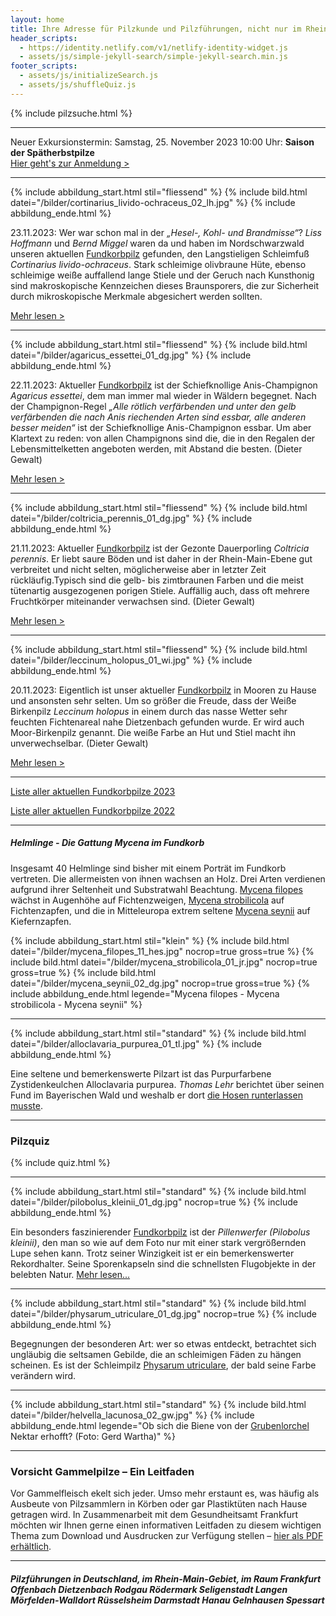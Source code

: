 ```yaml
---
layout: home
title: Ihre Adresse für Pilzkunde und Pilzführungen, nicht nur im Rhein-Main-Gebiet
header_scripts:
  - https://identity.netlify.com/v1/netlify-identity-widget.js
  - assets/js/simple-jekyll-search/simple-jekyll-search.min.js
footer_scripts:
  - assets/js/initializeSearch.js
  - assets/js/shuffleQuiz.js
---
```

{% include pilzsuche.html %}

- - -

Neuer Exkursionstermin: Samstag, 25. November 2023 10:00 Uhr: **Saison der Spätherbstpilze**\
[Hier geht's zur Anmeldung >](/termine)

- - -

{% include abbildung_start.html stil="fliessend" %}
{% include bild.html datei="/bilder/cortinarius_livido-ochraceus_02_lh.jpg" %}
{% include abbildung_ende.html %}

23.11.2023: Wer war schon mal in der *„Hesel-, Kohl- und Brandmisse“*? *Liss Hoffmann* und *Bernd Miggel* waren da und haben im Nordschwarzwald unseren aktuellen [Fundkorbpilz](AA "Glossar-") gefunden, den Langstieligen Schleimfuß *Cortinarius livido-ochraceus*. Stark schleimige olivbraune Hüte, ebenso schleimige weiße auffallend lange Stiele und der Geruch nach Kunsthonig sind makroskopische Kennzeichen dieses Braunsporers, die zur Sicherheit durch mikroskopische Merkmale abgesichert werden sollten.

[Mehr lesen >](/pilze/cortinarius-livido-ochraceus-langstieliger-schleimfuß)

<div style="clear:  both"></div>

- - -

{% include abbildung_start.html stil="fliessend" %}
{% include bild.html datei="/bilder/agaricus_essettei_01_dg.jpg" %}
{% include abbildung_ende.html %}

22.11.2023: Aktueller [Fundkorbpilz](AA "Glossar-") ist der Schiefknollige Anis-Champignon *Agaricus essettei*, dem man immer mal wieder in Wäldern begegnet. Nach der Champignon-Regel *„Alle rötlich verfärbenden und unter den gelb verfärbenden die nach Anis riechenden Arten sind essbar, alle anderen besser meiden“* ist der Schiefknollige Anis-Champignon essbar. Um aber Klartext zu reden: von allen Champignons sind die, die in den Regalen der Lebensmittelketten angeboten werden, mit Abstand die besten. (Dieter Gewalt)

[Mehr lesen >](/pilze/agaricus-essettei-schiefknolliger-anis-champignon)

<div style="clear:  both"></div>

- - -

{% include abbildung_start.html stil="fliessend" %}
{% include bild.html datei="/bilder/coltricia_perennis_01_dg.jpg" %}
{% include abbildung_ende.html %}

21.11.2023: Aktueller [Fundkorbpilz](AA "Glossar-") ist der Gezonte Dauerporling *Coltricia perennis*. Er liebt saure Böden und ist daher in der Rhein-Main-Ebene gut verbreitet und nicht selten, möglicherweise aber in letzter Zeit rückläufig.Typisch sind die gelb- bis zimtbraunen Farben und die meist tütenartig ausgezogenen porigen Stiele. Auffällig auch, dass oft mehrere Fruchtkörper miteinander verwachsen sind. (Dieter Gewalt)

[Mehr lesen >](/pilze/coltricia-perennis-gezonter-dauerporling)

<div style="clear:  both"></div>

- - -

{% include abbildung_start.html stil="fliessend" %}
{% include bild.html datei="/bilder/leccinum_holopus_01_wi.jpg" %}
{% include abbildung_ende.html %}

20.11.2023: Eigentlich ist unser aktueller [Fundkorbpilz](AA "Glossar-") in Mooren zu Hause und ansonsten sehr selten. Um so größer die Freude, dass der Weiße Birkenpilz *Leccinum holopus* in einem durch das nasse Wetter sehr feuchten Fichtenareal nahe Dietzenbach gefunden wurde. Er wird auch Moor-Birkenpilz genannt. Die weiße Farbe an Hut und Stiel macht ihn unverwechselbar. (Dieter Gewalt)

[Mehr lesen >](/pilze/leccinum-holopus-moor-birkenpilz-weißer-birkenpilz)

<div style="clear:  both"></div>

- - -

[Liste aller aktuellen Fundkorbpilze 2023](/artikel/liste-aller-aktuellen-fundkorbpilze-2023.html)

[Liste aller aktuellen Fundkorbpilze 2022](/artikel/liste-aller-aktuellen-fundkorbpilze-2022.html)

- - -

##### Helmlinge - Die Gattung *Mycena* im Fundkorb

Insgesamt 40 Helmlinge sind bisher mit einem Porträt im Fundkorb vertreten. Die allermeisten von ihnen wachsen an Holz. Drei Arten verdienen aufgrund ihrer Seltenheit und Substratwahl Beachtung. [Mycena filopes](/pilze/mycena-filopes-zerbrechlicher-fadenhelmling) wächst in Augenhöhe auf Fichtenzweigen, [Mycena strobilicola](/pilze/mycena-strobilicola-fichtenzapfenhelmling) auf Fichtenzapfen, und die in Mitteleuropa extrem seltene [Mycena seynii](/pilze/mycena-seynii-mediterraner-kiefernzapfenhelmling) auf Kiefernzapfen.

{% include abbildung_start.html stil="klein" %}
{% include bild.html datei="/bilder/mycena_filopes_11_hes.jpg" nocrop=true gross=true %}
{% include bild.html datei="/bilder/mycena_strobilicola_01_jr.jpg" nocrop=true gross=true %}
{% include bild.html datei="/bilder/mycena_seynii_02_dg.jpg" nocrop=true gross=true %}
{% include abbildung_ende.html legende="Mycena filopes - Mycena strobilicola - Mycena seynii" %}

- - -

{% include abbildung_start.html stil="standard" %}
{% include bild.html datei="/bilder/alloclavaria_purpurea_01_tl.jpg" %}
{% include abbildung_ende.html %}

Eine seltene und bemerkenswerte Pilzart ist das Purpurfarbene Zystidenkeulchen Alloclavaria purpurea. *Thomas Lehr* berichtet über seinen Fund im Bayerischen Wald und weshalb er dort [die Hosen runterlassen musste](/pilze/alloclavaria-purpurea-purpurfarbenes-zystidenkeulchen).

- - -

### Pilzquiz

{% include quiz.html %}

- - -

{% include abbildung_start.html stil="standard" %}
{% include bild.html datei="/bilder/pilobolus_kleinii_01_dg.jpg" nocrop=true %}
{% include abbildung_ende.html %}

Ein besonders faszinierender [Fundkorbpilz](AA "Glossar-") ist der *Pillenwerfer (Pilobolus kleinii)*, den man so wie auf dem Foto nur mit einer stark vergrößernden Lupe sehen kann. Trotz seiner Winzigkeit ist er ein bemerkenswerter Rekordhalter. Seine Sporenkapseln sind die schnellsten Flugobjekte in der belebten Natur. [Mehr lesen...](/pilze/pilobolus-kleinii-pillenwerfer)

- - -

{% include abbildung_start.html stil="standard" %}
{% include bild.html datei="/bilder/physarum_utriculare_01_dg.jpg" nocrop=true %}
{% include abbildung_ende.html %}

Begegnungen der besonderen Art: wer so etwas entdeckt, betrachtet sich ungläubig die seltsamen Gebilde, die an schleimigen Fäden zu hängen scheinen. Es ist der Schleimpilz [Physarum utriculare](/pilze/physarum-utriculare-fadenfruchtschleimpilz), der bald seine Farbe verändern wird.

- - -

{% include abbildung_start.html stil="standard" %}
{% include bild.html datei="/bilder/helvella_lacunosa_02_gw.jpg" %}
{% include abbildung_ende.html legende="Ob sich die Biene von der <a href='/pilze/helvella-lacunosa-grubenlorchel'>Grubenlorchel</a> Nektar erhofft?  (Foto: Gerd Wartha)" %}

- - -

### Vorsicht Gammelpilze – Ein Leitfaden

Vor Gammelfleisch ekelt sich jeder. Umso mehr erstaunt es, was häufig als Ausbeute von Pilzsammlern in Körben oder gar Plastiktüten nach Hause getragen wird. In Zusammenarbeit mit dem Gesundheitsamt Frankfurt möchten wir Ihnen gerne einen informativen Leitfaden zu diesem wichtigen Thema zum Download und Ausdrucken zur Verfügung stellen – [hier als PDF erhältlich](/assets/docs/Fundkorb.de-Gammelpilze.pdf).

- - -

##### Pilzführungen in Deutschland, im Rhein-Main-Gebiet, im Raum Frankfurt Offenbach Dietzenbach Rodgau Rödermark Seligenstadt Langen Mörfelden-Walldort Rüsselsheim Darmstadt Hanau Gelnhausen Spessart